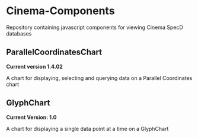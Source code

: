 # Cinema-Components

Repository containing javascript components for viewing Cinema SpecD databases

## ParallelCoordinatesChart

**Current version 1.4.02**

A chart for displaying, selecting and querying data on a Parallel Coordinates chart

## GlyphChart

**Current Version: 1.0**

A chart for displaying a single data point at a time on a GlyphChart